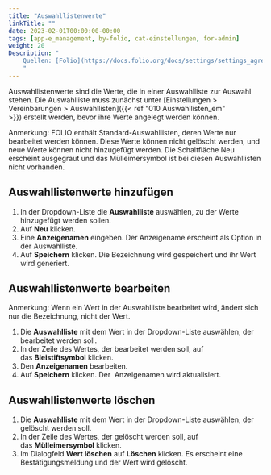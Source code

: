 ```yaml
---
title: "Auswahllistenwerte"
linkTitle: ""
date: 2023-02-01T00:00:00-00:00
tags: [app-e_management, by-folio, cat-einstellungen, for-admin]
weight: 20
Description: "
    Quellen: [Folio](https://docs.folio.org/docs/settings/settings_agreements/settings_agreements/#settings--agreements--pick-list-values) & [GBV](https://info.gbv.de/display/FOLIOGBVEXTERN/Einstellungen+(eManagement):+Auswahllistenwerte)
    "
---
```


Auswahllistenwerte sind die Werte, die in einer Auswahlliste zur Auswahl stehen. Die Auswahlliste muss zunächst unter [Einstellungen > Vereinbarungen > Auswahllisten]({{< ref "010 Auswahllisten_em" >}}) erstellt werden, bevor ihre Werte angelegt werden können.

Anmerkung: FOLIO enthält Standard-Auswahllisten, deren Werte nur bearbeitet werden können. Diese Werte können nicht gelöscht werden, und neue Werte können nicht hinzugefügt werden. Die Schaltfläche Neu erscheint ausgegraut und das Mülleimersymbol ist bei diesen Auswahllisten nicht vorhanden.

## Auswahllistenwerte hinzufügen

1.  In der Dropdown-Liste die **Auswahlliste** auswählen, zu der Werte hinzugefügt werden sollen.
2.  Auf **Neu** klicken.
3.  Eine **Anzeigenamen** eingeben. Der Anzeigename erscheint als Option in der Auswahlliste.
4.  Auf **Speichern** klicken. Die Bezeichnung wird gespeichert und ihr Wert wird generiert.

## Auswahllistenwerte bearbeiten

Anmerkung: Wenn ein Wert in der Auswahlliste bearbeitet wird, ändert sich nur die Bezeichnung, nicht der Wert.

1.  Die **Auswahlliste** mit dem Wert in der Dropdown-Liste auswählen, der bearbeitet werden soll.
2.  In der Zeile des Wertes, der bearbeitet werden soll, auf das **Bleistiftsymbol** klicken.
3.  Den **Anzeigenamen** bearbeiten.
4.  Auf **Speichern** klicken. Der  Anzeigenamen wird aktualisiert.

## Auswahllistenwerte löschen

1.  Die **Auswahlliste** mit dem Wert in der Dropdown-Liste auswählen, der gelöscht werden soll.
2.  In der Zeile des Wertes, der gelöscht werden soll, auf das **Mülleimersymbol** klicken.
3.  Im Dialogfeld **Wert löschen** auf **Löschen** klicken. Es erscheint eine Bestätigungsmeldung und der Wert wird gelöscht.

